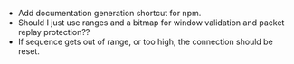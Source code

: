 
* Add documentation generation shortcut for npm.
* Should I just use ranges and a bitmap for window validation and packet replay protection??
* If sequence gets out of range, or too high, the connection should be reset.

